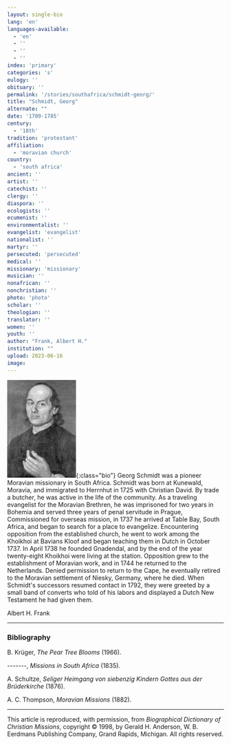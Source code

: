 ```yaml
---
layout: single-bio
lang: 'en'
languages-available:
  - 'en'
  - ''
  - ''
  - ''
index: 'primary'
categories: 's'
eulogy: ''
obituary: ''
permalink: '/stories/southafrica/schmidt-georg/'
title: "Schmidt, Georg"
alternate: ""
date: '1709-1785'
century:
  - '18th'
tradition: 'protestant'
affiliation:
  - 'moravian church'
country:
  - 'south africa'
ancient: ''
artist: ''
catechist: ''
clergy: ''
diaspora: ''
ecologists: ''
ecumenist: ''
environmentalist: ''
evangelist: 'evangelist'
nationalist: ''
martyr: ''
persecuted: 'persecuted'
medical: ''
missionary: 'missionary'
musician: ''
nonafrican: ''
nonchristian: ''
photo: 'photo'
scholar: ''
theologian: ''
translator: ''
women: ''
youth: ''
author: "Frank, Albert H."
institution: ""
upload: 2023-06-16
image:
---
```


![Georg Schmidt](/images/bio-pics/southafrica/schmidt-georg/schmidt-georg.jpg){:class="bio"}
Georg Schmidt was a pioneer Moravian missionary in South Africa. Schmidt was born at Kunewald, Moravia, and immigrated to Herrnhut in 1725 with Christian David. By trade a butcher, he was active in the life of the community. As a traveling evangelist for the Moravian Brethren, he was imprisoned for two years in Bohemia and served three years of penal servitude in Prague, Commissioned for overseas mission, in 1737 he arrived at Table Bay, South Africa, and began to search for a place to evangelize. Encountering opposition from the established church, he went to work among the Khoikhoi at Bavians Kloof and began teaching them in Dutch in October 1737. In April 1738 he founded Gnadendal, and by the end of the year twenty-eight Khoikhoi were living at the station. Opposition grew to the establishment of Moravian work, and in 1744 he returned to the Netherlands. Denied permission to return to the Cape, he eventually retired to the Moravian settlement of Niesky, Germany, where he died. When Schmidt's successors resumed contact in 1792, they were greeted by a small band of converts who told of his labors and displayed a Dutch New Testament he had given them.

Albert H. Frank

---
### Bibliography
B. Krüger, *The Pear Tree Blooms* (1966).

-------, *Missions in South Africa* (1835).

A. Schultze, *Seliger Heimgang von siebenzig Kindern Gottes aus der Brüderkirche* (1876).

A. C. Thompson, *Moravian Missions* (1882).

---

This article is reproduced, with permission, from *Biographical Dictionary of Christian Missions*, copyright © 1998, by Gerald H. Anderson, W. B. Eerdmans Publishing Company, Grand Rapids, Michigan. All rights reserved.
